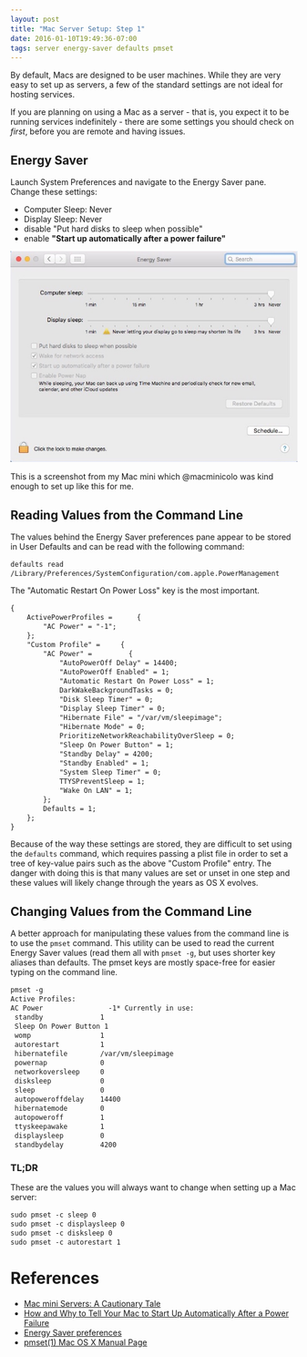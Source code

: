 ```yaml
---
layout: post
title: "Mac Server Setup: Step 1"
date: 2016-01-10T19:49:36-07:00
tags: server energy-saver defaults pmset
---
```


By default, Macs are designed to be user machines. While they are very easy to set up as servers, a few of the standard settings are not ideal for hosting services.

If you are planning on using a Mac as a server - that is, you expect it to be running services indefinitely - there are some settings you should check on _first_, before you are remote and having issues.

## Energy Saver

Launch System Preferences and navigate to the Energy Saver pane. Change these settings:

- Computer Sleep: Never
- Display Sleep: Never
- disable "Put hard disks to sleep when possible"
- enable **"Start up automatically after a power failure"**

![](/images/mac-server-setup-energysaver.jpg "Energy Saver system preferences pane")

This is a screenshot from my Mac mini which @macminicolo was kind enough to set up like this for me.

## Reading Values from the Command Line

The values behind the Energy Saver preferences pane appear to be stored in User Defaults and can be read with the following command:

```
defaults read /Library/Preferences/SystemConfiguration/com.apple.PowerManagement
```

The "Automatic Restart On Power Loss" key is the most important.

```
{
    ActivePowerProfiles =      {
        "AC Power" = "-1";
    };
    "Custom Profile" =     {
        "AC Power" =         {
            "AutoPowerOff Delay" = 14400;
            "AutoPowerOff Enabled" = 1;
            "Automatic Restart On Power Loss" = 1;
            DarkWakeBackgroundTasks = 0;
            "Disk Sleep Timer" = 0;
            "Display Sleep Timer" = 0;
            "Hibernate File" = "/var/vm/sleepimage";
            "Hibernate Mode" = 0;
            PrioritizeNetworkReachabilityOverSleep = 0;
            "Sleep On Power Button" = 1;
            "Standby Delay" = 4200;
            "Standby Enabled" = 1;
            "System Sleep Timer" = 0;
            TTYSPreventSleep = 1;
            "Wake On LAN" = 1;
        };
        Defaults = 1;
    };
}
```

Because of the way these settings are stored, they are difficult to set using the `defaults` command, which requires passing a plist file in order to set a tree of key-value pairs such as the above "Custom Profile" entry. The danger with doing this is that many values are set or unset in one step and these values will likely change through the years as OS X evolves.

## Changing Values from the Command Line

A better approach for manipulating these values from the command line is to use the `pmset` command. This utility can be used to read the current Energy Saver values (read them all with `pmset -g`, but uses shorter key aliases than defaults. The pmset keys are mostly space-free for easier typing on the command line.

```
pmset -g
Active Profiles:
AC Power                -1* Currently in use:
 standby              1
 Sleep On Power Button 1
 womp                 1
 autorestart          1
 hibernatefile        /var/vm/sleepimage
 powernap             0
 networkoversleep     0
 disksleep            0
 sleep                0
 autopoweroffdelay    14400
 hibernatemode        0
 autopoweroff         1
 ttyskeepawake        1
 displaysleep         0
 standbydelay         4200
```

### TL;DR

These are the values you will always want to change when setting up a Mac server:

```
sudo pmset -c sleep 0
sudo pmset -c displaysleep 0
sudo pmset -c disksleep 0
sudo pmset -c autorestart 1
```

# References

- [Mac mini Servers: A Cautionary Tale](http://www.neglectedpotential.com/2012/12/mac-mini-servers-a-cautionary-tale/)
- [How and Why to Tell Your Mac to Start Up Automatically After a Power Failure](http://www.tekrevue.com/tip/mac-start-up-automatically-after-a-power-failure)
- [Energy Saver preferences](https://support.apple.com/kb/PH21704?viewlocale=en_US&locale=en_US)
- [pmset(1) Mac OS X Manual Page](https://developer.apple.com/library/mac/documentation/Darwin/Reference/ManPages/man1/pmset.1.html)

